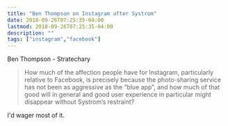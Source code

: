 ```yaml
---
title: "Ben Thompson on Instagram after Systrom"
date: 2018-09-26T07:25:35-04:00
lastmod: 2018-09-26T07:25:35-04:00
description: ""
tags: ["instagram","facebook"]
---
```


Ben Thompson - Stratechary

> How much of the affection people have for Instagram, particularly relative to Facebook, is precisely because the photo-sharing service has not been as aggressive as the “blue app”, and how much of that good will in general and good user experience in particular might disappear without Systrom’s restraint?

I'd wager most of it.